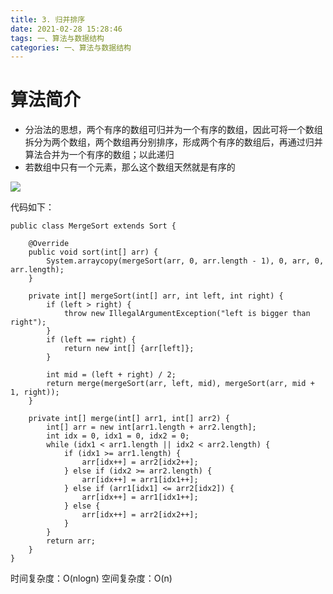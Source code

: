 ```yaml
---
title: 3. 归并排序
date: 2021-02-28 15:28:46
tags: 一、算法与数据结构
categories: 一、算法与数据结构
---
```

# 算法简介
+ 分治法的思想，两个有序的数组可归并为一个有序的数组，因此可将一个数组拆分为两个数组，两个数组再分别排序，形成两个有序的数组后，再通过归并算法合并为一个有序的数组；以此递归
+ 若数组中只有一个元素，那么这个数组天然就是有序的

![](https://icefirecgrbza.github.io/img/sort/merge_sort.gif)

<!-- more -->

代码如下：
```
public class MergeSort extends Sort {

    @Override
    public void sort(int[] arr) {
        System.arraycopy(mergeSort(arr, 0, arr.length - 1), 0, arr, 0, arr.length);
    }

    private int[] mergeSort(int[] arr, int left, int right) {
        if (left > right) {
            throw new IllegalArgumentException("left is bigger than right");
        }
        if (left == right) {
            return new int[] {arr[left]};
        }

        int mid = (left + right) / 2;
        return merge(mergeSort(arr, left, mid), mergeSort(arr, mid + 1, right));
    }

    private int[] merge(int[] arr1, int[] arr2) {
        int[] arr = new int[arr1.length + arr2.length];
        int idx = 0, idx1 = 0, idx2 = 0;
        while (idx1 < arr1.length || idx2 < arr2.length) {
            if (idx1 >= arr1.length) {
                arr[idx++] = arr2[idx2++];
            } else if (idx2 >= arr2.length) {
                arr[idx++] = arr1[idx1++];
            } else if (arr1[idx1] <= arr2[idx2]) {
                arr[idx++] = arr1[idx1++];
            } else {
                arr[idx++] = arr2[idx2++];
            }
        }
        return arr;
    }
}
```

时间复杂度：O(nlogn)
空间复杂度：O(n)